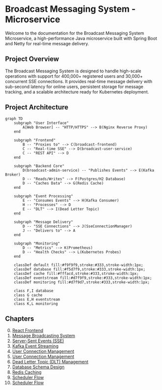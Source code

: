 # Broadcast Messaging System - Microservice

Welcome to the documentation for the Broadcast Messaging System Microservice, a high-performance Java microservice built with Spring Boot and Netty for real-time message delivery.

## Project Overview

The Broadcast Messaging System is designed to handle high-scale operations with support for 400,000+ registered users and 30,000+ concurrent SSE connections. It provides real-time message delivery with sub-second latency for online users, persistent storage for message tracking, and a scalable architecture ready for Kubernetes deployment.

## Project Architecture

```mermaid
graph TD
    subgraph "User Interface"
        A[Web Browser] -- "HTTP/HTTPS" --> B(Nginx Reverse Proxy)
    end

    subgraph "Frontend"
        B -- "Proxies to" --> C(broadcast-frontend)
        C -- "Real-time SSE" --> D(broadcast-user-service)
        C -- "REST API" --> D
    end

    subgraph "Backend Core"
        D(broadcast-admin-service) -- "Publishes Events" --> E(Kafka Broker)
        D -- "Reads/Writes" --> F(Postgres/H2 Database)
        D -- "Caches Data" --> G(Redis Cache)
    end

    subgraph "Event Processing"
        E -- "Consumes Events" --> H(Kafka Consumer)
        H -- "Processes" --> D
        E -- "DLT" --> I(Dead Letter Topic)
    end

    subgraph "Message Delivery"
        D -- "SSE Connections" --> J(SseConnectionManager)
        J -- "Delivers to" --> A
    end

    subgraph "Monitoring"
        D -- "Metrics" --> K(Prometheus)
        D -- "Health Checks" --> L(Kubernetes Probes)
    end

    classDef default fill:#f9f9f9,stroke:#333,stroke-width:1px;
    classDef database fill:#f5d7f9,stroke:#333,stroke-width:1px;
    classDef cache fill:#fffacd,stroke:#333,stroke-width:1px;
    classDef eventstream fill:#d7f9f9,stroke:#333,stroke-width:1px;
    classDef monitoring fill:#d7f9d7,stroke:#333,stroke-width:1px;

    class F,I database
    class G cache
    class E,H eventstream
    class K,L monitoring
```

## Chapters

0. [React Frontend](00_react_frontend.md)
1. [Message Broadcasting System](01_message_broadcasting_system.md)
2. [Server-Sent Events (SSE)](02_server_sent_events.md)
3. [Kafka Event Streaming](03_kafka_event_streaming.md)
4. [User Connection Management](04_user_connection_management1.md)
5. [User Connection Management](04_user_connection_management2.md)
6. [Dead Letter Topic (DLT) Management](05_dlt_management.md)
7. [Database Schema Design](06_database_schema_design.md)
8. [Redis Caching](06_redis_caching.md)
9. [Scheduler Flow](07_scheduler_flow1.md)
10. [Scheduler Flow](07_scheduler_flow2.md)
